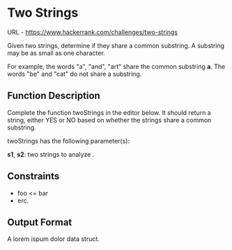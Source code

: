 # Two Strings

URL - https://www.hackerrank.com/challenges/two-strings

Given two strings, determine if they share a common substring. A substring may be as small as one character.

For example, the words "a", "and", "art" share the common substring **a**. The words "be" and "cat" do not share a substring.

## Function Description

Complete the function twoStrings in the editor below. It should return a string, either YES or NO based on whether the strings share a common substring.

twoStrings has the following parameter(s):

**s1**, **s2**: two strings to analyze .

## Constraints

- foo <= bar
- erc.

## Output Format

A lorem ispum dolor data struct.
